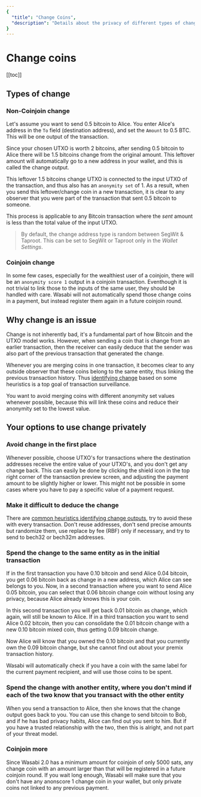 ```yaml
---
{
  "title": "Change Coins",
  "description": "Details about the privacy of different types of change and strategies for using them. This is the Wasabi documentation, an archive of knowledge about the open-source, non-custodial and privacy-focused Bitcoin wallet for desktop."
}
---
```


# Change coins

[[toc]]

## Types of change

### Non-Coinjoin change

Let's assume you want to send 0.5 bitcoin to Alice.
You enter Alice's address in the `To` field (destination address), and set the `Amount` to 0.5 BTC.
This will be one output of the transaction.

Since your chosen UTXO is worth 2 bitcoins, after sending 0.5 bitcoin to Alice there will be 1.5 bitcoins change from the original amount.
This leftover amount will automatically go to a new address in your wallet, and this is called the change output.

This leftover 1.5 bitcoins change UTXO is connected to the input UTXO of the transaction, and thus also has an `anonymity set` of 1.
As a result, when you send this leftover/change coin in a new transaction, it is clear to any observer that you were part of the transaction that sent 0.5 bitcoin to someone.

This process is applicable to any Bitcoin transaction where the _sent_ amount is less than the total value of the input UTXO.

> By default, the change address type is random between SegWit & Taproot. 
This can be set to SegWit or Taproot only in the _Wallet Settings_.

### Coinjoin change

In some few cases, especially for the wealthiest user of a coinjoin, there will be an `anonymity score 1` output in a coinjoin transaction.
Eventhough it is not trivial to link those to the inputs of the same user, they should be handled with care.
Wasabi will not automatically spend those change coins in a payment, but instead register them again in a future coinjoin round.

## Why change is an issue

Change is not inherently bad, it's a fundamental part of how Bitcoin and the UTXO model works.
However, when sending a coin that is change from an earlier transaction, then the receiver can easily deduce that the sender was also part of the previous transaction that generated the change.

Whenever you are merging coins in one transaction, it becomes clear to any outside observer that these coins belong to the same entity, thus linking the previous transaction history.
Thus [identifying change](/why-wasabi/Coins.md#heuristics-identifying-change) based on some heuristics is a top goal of transaction surveillance.

You want to avoid merging coins with different anonymity set values whenever possible, because this will link these coins and reduce their anonymity set to the lowest value.

## Your options to use change privately

### Avoid change in the first place

Whenever possible, choose UTXO's for transactions where the destination addresses receive the entire value of your UTXO's, and you don't get any change back.
This can easily be done by clicking the shield icon in the top right corner of the transaction preview screen, and adjusting the payment amount to be slightly higher or lower.
This might not be possible in some cases where you have to pay a specific value of a payment request.

### Make it difficult to deduce the change

There are [common heuristics identifying change outputs](/why-wasabi/Coins.md#heuristics-identifying-change), try to avoid these with every transaction.
Don't reuse addresses, don't send precise amounts but randomize them, use replace by fee (RBF) only if necessary, and try to send to bech32 or bech32m addresses.

### Spend the change to the same entity as in the initial transaction

If in the first transaction you have 0.10 bitcoin and send Alice 0.04 bitcoin, you get 0.06 bitcoin back as change in a new address, which Alice can see belongs to you.
Now, in a second transaction where you want to send Alice 0.05 bitcoin, you can select that 0.06 bitcoin change coin without losing any privacy, because Alice already knows this is your coin.

In this second transaction you will get back 0.01 bitcoin as change, which again, will still be known to Alice.
If in a third transaction you want to send Alice 0.02 bitcoin, then you can consolidate the 0.01 bitcoin change with a new 0.10 bitcoin mixed coin, thus getting 0.09 bitcoin change.

Now Alice will know that you owned the 0.10 bitcoin and that you currently own the 0.09 bitcoin change, but she cannot find out about your premix transaction history.

Wasabi will automatically check if you have a coin with the same label for the current payment recipient, and will use those coins to be spent.

### Spend the change with another entity, where you don't mind if each of the two know that you transact with the other entity

When you send a transaction to Alice, then she knows that the change output goes back to you.
You can use this change to send bitcoin to Bob, and if he has bad privacy habits, Alice can find out you sent to him.
But if you have a trusted relationship with the two, then this is alright, and not part of your threat model.

### Coinjoin more

Since Wasabi 2.0 has a minimum amount for coinjoin of only 5000 sats, any change coin with an amount larger than that will be registered in a future coinjoin round.
If you wait long enough, Wasabi will make sure that you don't have any anonscore 1 change coin in your wallet, but only private coins not linked to any previous payment.
